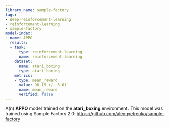 ```yaml
---
library_name: sample-factory
tags:
- deep-reinforcement-learning
- reinforcement-learning
- sample-factory
model-index:
- name: APPO
  results:
  - task:
      type: reinforcement-learning
      name: reinforcement-learning
    dataset:
      name: atari_boxing
      type: atari_boxing
    metrics:
    - type: mean_reward
      value: 96.15 +/- 5.61
      name: mean_reward
      verified: false
---
```


A(n) **APPO** model trained on the **atari_boxing** environment.
This model was trained using Sample Factory 2.0: https://github.com/alex-petrenko/sample-factory
    